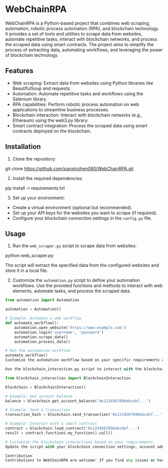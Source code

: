 # WebChainRPA

WebChainRPA is a Python-based project that combines web scraping, automation, robotic process automation (RPA), and blockchain technology. It provides a set of tools and utilities to scrape data from websites, automate repetitive tasks, interact with blockchain networks, and process the scraped data using smart contracts. The project aims to simplify the process of extracting data, automating workflows, and leveraging the power of blockchain technology.

## Features

- Web scraping: Extract data from websites using Python libraries like BeautifulSoup and requests.
- Automation: Automate repetitive tasks and workflows using the Selenium library.
- RPA capabilities: Perform robotic process automation on web applications to streamline business processes.
- Blockchain interaction: Interact with blockchain networks (e.g., Ethereum) using the web3.py library.
- Smart contract integration: Process the scraped data using smart contracts deployed on the blockchain.

## Installation

1. Clone the repository:

git clone https://github.com/panxinzhen080/WebChainRPA.git


2. Install the required dependencies:

pip install -r requirements.txt


3. Set up your environment:

- Create a virtual environment (optional but recommended).
- Set up your API keys for the websites you want to scrape (if required).
- Configure your blockchain connection settings in the `config.py` file.

## Usage

1. Run the `web_scraper.py` script to scrape data from websites:

python web_scraper.py


The script will extract the specified data from the configured websites and store it in a local file.

2. Customize the `automation.py` script to define your automation workflows. Use the provided functions and methods to interact with web elements, automate tasks, and process the scraped data.

```python
from automation import Automation

automation = Automation()

# Example: Automate a web workflow
def automate_workflow():
    automation.open_website('https://www.example.com')
    automation.login('username', 'password')
    automation.scrape_data()
    automation.process_data()

# Run the automation workflow
automate_workflow()
Customize the automation workflow based on your specific requirements and the data you want to process.

Use the blockchain_interaction.py script to interact with the blockchain:

from blockchain_interaction import BlockchainInteraction

blockchain = BlockchainInteraction()

# Example: Get account balance
balance = blockchain.get_account_balance('0x1234567890abcdef...')

# Example: Send a transaction
transaction_hash = blockchain.send_transaction('0x1234567890abcdef...', '0x9876543210fedcba...', 1.0)

# Example: Interact with a smart contract
contract = blockchain.load_contract('0x1234567890abcdef...')
result = contract.functions.my_function().call()

# Customize the blockchain interactions based on your requirements.
Update the script with your blockchain connection settings, account addresses, and smart contract details.

Contribution
Contributions to WebChainRPA are welcome! If you find any issues or have suggestions for improvements, please create a new issue or submit a pull request.
